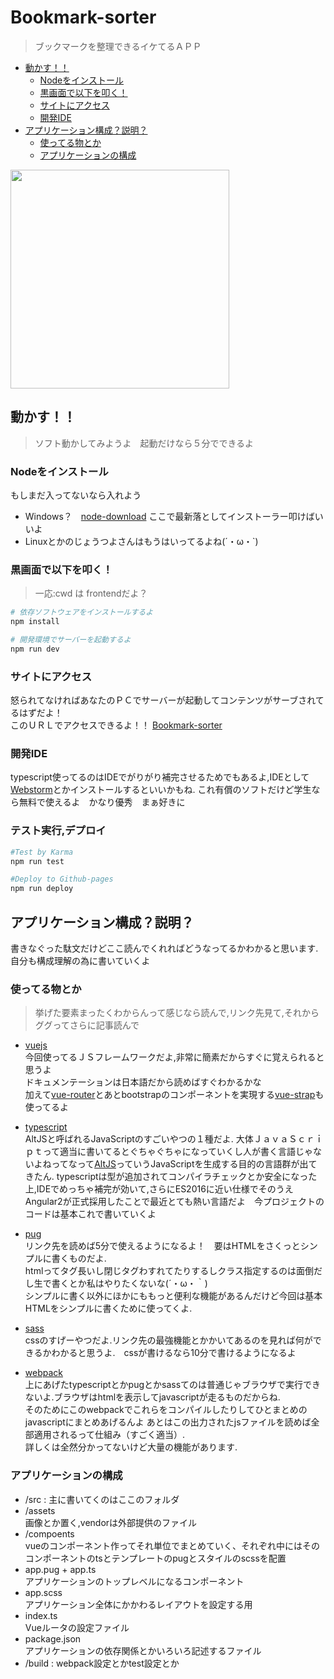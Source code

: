 # Bookmark-sorter
> ブックマークを整理できるイケてるＡＰＰ

<!-- START doctoc generated TOC please keep comment here to allow auto update -->
<!-- DON'T EDIT THIS SECTION, INSTEAD RE-RUN doctoc TO UPDATE -->


- [動かす！！](#%E5%8B%95%E3%81%8B%E3%81%99%EF%BC%81%EF%BC%81)
  - [Nodeをインストール](#node%E3%82%92%E3%82%A4%E3%83%B3%E3%82%B9%E3%83%88%E3%83%BC%E3%83%AB)
  - [黒画面で以下を叩く！](#%E9%BB%92%E7%94%BB%E9%9D%A2%E3%81%A7%E4%BB%A5%E4%B8%8B%E3%82%92%E5%8F%A9%E3%81%8F%EF%BC%81)
  - [サイトにアクセス](#%E3%82%B5%E3%82%A4%E3%83%88%E3%81%AB%E3%82%A2%E3%82%AF%E3%82%BB%E3%82%B9)
  - [開発IDE](#%E9%96%8B%E7%99%BAide)
- [アプリケーション構成？説明？](#%E3%82%A2%E3%83%97%E3%83%AA%E3%82%B1%E3%83%BC%E3%82%B7%E3%83%A7%E3%83%B3%E6%A7%8B%E6%88%90%EF%BC%9F%E8%AA%AC%E6%98%8E%EF%BC%9F)
  - [使ってる物とか](#%E4%BD%BF%E3%81%A3%E3%81%A6%E3%82%8B%E7%89%A9%E3%81%A8%E3%81%8B)
  - [アプリケーションの構成](#%E3%82%A2%E3%83%97%E3%83%AA%E3%82%B1%E3%83%BC%E3%82%B7%E3%83%A7%E3%83%B3%E3%81%AE%E6%A7%8B%E6%88%90)

<!-- END doctoc generated TOC please keep comment here to allow auto update -->

<img src="http://bookandsons.com/wp/wp-content/uploads/2015/08/bookmark3.jpg" height=350px></img>



## 動かす！！
> ソフト動かしてみようよ　起動だけなら５分でできるよ

### Nodeをインストール  
もしまだ入ってないなら入れよう  
 * Windows？　[node-download](https://nodejs.org/en/) ここで最新落としてインストーラー叩けばいいよ  
 * Linuxとかのじょうつよさんはもうはいってるよね(´・ω・`)

### 黒画面で以下を叩く！
> 一応:cwd は frontendだよ？

``` bash
# 依存ソフトウェアをインストールするよ
npm install

# 開発環境でサーバーを起動するよ
npm run dev
```

### サイトにアクセス  
怒られてなければあなたのＰＣでサーバーが起動してコンテンツがサーブされてるはずだよ！  
このＵＲＬでアクセスできるよ！！
[Bookmark-sorter](http://localhost:8080/)

### 開発IDE
typescript使ってるのはIDEでがりがり補完させるためでもあるよ,IDEとして[Webstorm](https://www.jetbrains.com/webstorm/)とかインストールするといいかもね. これ有償のソフトだけど学生なら無料で使えるよ　かなり優秀　まぁ好きに


### テスト実行,デプロイ
```bash
#Test by Karma
npm run test

#Deploy to Github-pages
npm run deploy
```


## アプリケーション構成？説明？
書きなぐった駄文だけどここ読んでくれればどうなってるかわかると思います.  
自分も構成理解の為に書いていくよ

### 使ってる物とか
> 挙げた要素まったくわからんって感じなら読んで,リンク先見て,それからググってさらに記事読んで

* [vuejs](https://jp.vuejs.org/)   
今回使ってるＪＳフレームワークだよ,非常に簡素だからすぐに覚えられると思うよ  
ドキュメンテーションは日本語だから読めばすぐわかるかな  
加えて[vue-router](http://router.vuejs.org/ja/index.html)とあとbootstrapのコンポーネントを実現する[vue-strap](https://yuche.github.io/vue-strap/)も使ってるよ

* [typescript](https://www.typescriptlang.org/)  
AltJSと呼ばれるJavaScriptのすごいやつの１種だよ. 大体ＪａｖａＳｃｒｉｐｔって適当に書いてるとぐちゃぐちゃになっていくし人が書く言語じゃないよねってなって[AltJS](http://sterfield.co.jp/designer/javascript%E3%81%AE%E4%BB%A3%E6%9B%BF%E8%A8%80%E8%AA%9E%E3%81%A8%E3%81%AA%E3%82%8Baltjs%E3%81%AE%E4%BB%A3%E8%A1%A85%E3%81%A4/)っていうJavaScriptを生成する目的の言語群が出てきたん. typescriptは型が追加されてコンパイラチェックとか安全になった上,IDEでめっちゃ補完が効いて,さらにES2016に近い仕様でそのうえAngular2が正式採用したことで最近とても熱い言語だよ　今プロジェクトのコードは基本これで書いていくよ

* [pug](http://blog.mismithportfolio.com/web/20160117jadebeginner)  
リンク先を読めば5分で使えるようになるよ！　要はHTMLをさくっとシンプルに書くものだよ.  
htmlってタグ長いし閉じタグわすれてたりするしクラス指定するのは面倒だし生で書くとか私はやりたくないな(´・ω・｀)  
シンプルに書く以外にほかにももっと便利な機能があるんだけど今回は基本HTMLをシンプルに書くために使ってくよ.

* [sass](http://qiita.com/ritukiii/items/67b3c50002b48c6186d6)  
cssのすげーやつだよ.リンク先の最強機能とかかいてあるのを見れば何ができるかわかると思うよ.　cssが書けるなら10分で書けるようになるよ

* [webpack](http://qiita.com/yosisa/items/61cfd3ede598e194813b)  
上にあげたtypescriptとかpugとかsassてのは普通じゃブラウザで実行できないよ.ブラウザはhtmlを表示してjavascriptが走るものだからね.  
そのためにこのwebpackでこれらをコンパイルしたりしてひとまとめのjavascriptにまとめあげるんよ あとはこの出力されたjsファイルを読めば全部適用されるって仕組み（すごく適当）.  
詳しくは全然分かってないけど大量の機能があります.


### アプリケーションの構成
* /src : 主に書いてくのはここのフォルダ
 * /assets  
 画像とか置く,vendorは外部提供のファイル
 * /compoents  
 vueのコンポーネント作ってそれ単位でまとめていく、それぞれ中にはそのコンポーネントのtsとテンプレートのpugとスタイルのscssを配置
 * app.pug + app.ts  
 アプリケーションのトップレベルになるコンポーネント
 * app.scss  
 アプリケーション全体にかかわるレイアウトを設定する用
 * index.ts  
 Vueルータの設定ファイル
* package.json  
 アプリケーションの依存関係とかいろいろ記述するファイル
* /build : webpack設定とかtest設定とか

